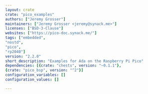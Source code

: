 ```yaml
---
layout: crate
crate: "pico_examples"
authors: ["Jeremy Grosser"]
maintainers: ["Jeremy Grosser <jeremy@synack.me>"]
licenses: ["BSD-3-Clause"]
websites: ["https://pico-doc.synack.me/"]
tags: ["embedded",
"nostd",
"pico",
"rp2040"]
version: "2.2.0"
short_description: "Examples for Ada on the Raspberry Pi Pico"
dependencies: [{crate: "chests", version: "~0.1.1"},
{crate: "pico_bsp", version: "^2"}]
configuration_variables: []
configuration_values: []

---
```



